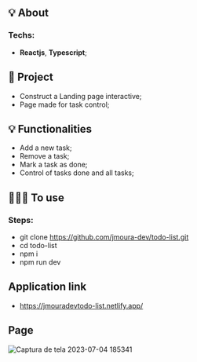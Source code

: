 ## 💡 About

### Techs:
- **Reactjs**, **Typescript**;

## 📁 Project

- Construct a Landing page interactive;
- Page made for task control;

## 💡 Functionalities

- Add a new task;
- Remove a task;
- Mark a task as done;
- Control of tasks done and all tasks;

## 👨🏽‍💻 To use
### Steps:
- git clone https://github.com/jmoura-dev/todo-list.git
- cd todo-list
- npm i
- npm run dev

## Application link

- https://jmouradevtodo-list.netlify.app/

## Page

![Captura de tela 2023-07-04 185341](https://github.com/jmoura-dev/todo-list/assets/72841857/e9febc45-b527-45f9-ab04-d2a38ea1b550)
